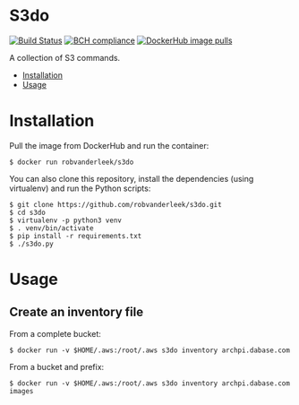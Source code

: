 # S3do

[![Build Status](https://github.com/robvanderleek/s3do/workflows/CICD/badge.svg)](https://github.com/robvanderleek/s3do/actions)
[![BCH compliance](https://bettercodehub.com/edge/badge/robvanderleek/s3do?branch=main)](https://bettercodehub.com/)
[![DockerHub image pulls](https://img.shields.io/docker/pulls/robvanderleek/s3do)](https://hub.docker.com/repository/docker/robvanderleek/s3do)

A collection of S3 commands.

* [Installation](#installation)
* [Usage](#usage)

# Installation

Pull the image from DockerHub and run the container:

```shell
$ docker run robvanderleek/s3do
``` 

You can also clone this repository, install the dependencies (using virtualenv) 
and run the Python scripts:

```shell
$ git clone https://github.com/robvanderleek/s3do.git
$ cd s3do
$ virtualenv -p python3 venv
$ . venv/bin/activate
$ pip install -r requirements.txt
$ ./s3do.py
```

# Usage

## Create an inventory file

From a complete bucket:

```shell
$ docker run -v $HOME/.aws:/root/.aws s3do inventory archpi.dabase.com 
```

From a bucket and prefix:

```shell
$ docker run -v $HOME/.aws:/root/.aws s3do inventory archpi.dabase.com images
```
